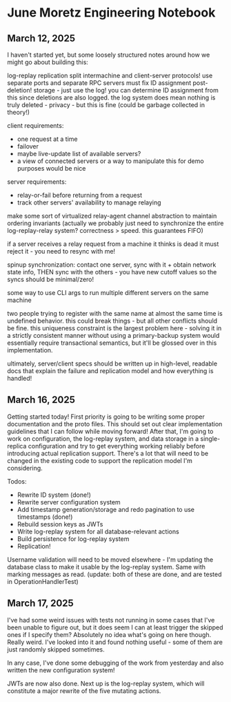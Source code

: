 # June Moretz Engineering Notebook

## March 12, 2025

I haven't started yet, but some loosely structured notes around how we might go about building this:

log-replay replication
split intermachine and client-server protocols! use separate ports and separate RPC servers
must fix ID assignment post-deletion!
storage - just use the log! you can determine ID assignment from this since deletions are also logged. the log system does mean nothing is truly deleted - privacy - but this is fine (could be garbage collected in theory!)

client requirements:

- one request at a time
- failover
- maybe live-update list of available servers?
- a view of connected servers or a way to manipulate this for demo purposes would be nice

server requirements:

- relay-or-fail before returning from a request
- track other servers' availability to manage relaying

make some sort of virtualized relay-agent channel abstraction to maintain ordering invariants (actually we probably just need to synchronize the entire log-replay-relay system? correctness > speed. this guarantees FIFO)

if a server receives a relay request from a machine it thinks is dead it must reject it - you need to resync with me!

spinup synchronization: contact one server, sync with it + obtain network state info, THEN sync with the others - you have new cutoff values so the syncs should be minimal/zero!

some way to use CLI args to run multiple different servers on the same machine

two people trying to register with the same name at almost the same time is undefined behavior. this could break things - but all other conflicts should be fine. this uniqueness constraint is the largest problem here - solving it in a strictly consistent manner without using a primary-backup system would essentially require transactional semantics, but it'll be glossed over in this implementation.

ultimately, server/client specs should be written up in high-level, readable docs that explain the failure and replication model and how everything is handled!

## March 16, 2025

Getting started today! First priority is going to be writing some proper documentation and the proto files. This should set out clear implementation guidelines that I can follow while moving forward! After that, I'm going to work on configuration, the log-replay system, and data storage in a single-replica configuration and try to get everything working reliably before introducing actual replication support. There's a lot that will need to be changed in the existing code to support the replication model I'm considering.

Todos:

- Rewrite ID system (done!)
- Rewrite server configuration system
- Add timestamp generation/storage and redo pagination to use timestamps (done!)
- Rebuild session keys as JWTs
- Write log-replay system for all database-relevant actions
- Build persistence for log-replay system
- Replication!

Username validation will need to be moved elsewhere - I'm updating the database class to make it usable by the log-replay system. Same with marking messages as read. (update: both of these are done, and are tested in OperationHandlerTest)

## March 17, 2025

I've had some weird issues with tests not running in some cases that I've been unable to figure out, but it does seem I can at least trigger the skipped ones if I specify them? Absolutely no idea what's going on here though. Really weird. I've looked into it and found nothing useful - some of them are just randomly skipped sometimes.

In any case, I've done some debugging of the work from yesterday and also written the new configuration system!

JWTs are now also done. Next up is the log-replay system, which will constitute a major rewrite of the five mutating actions.
